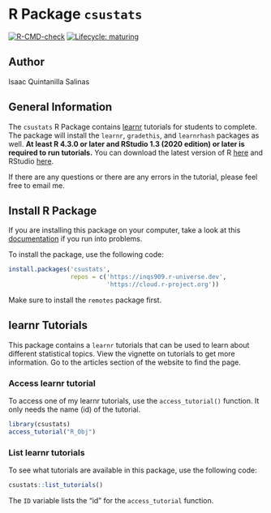 
<!-- README.md is generated from README.Rmd. Please edit that file -->

# R Package `csustats`

<!-- badges: start -->

[![R-CMD-check](https://github.com/inqs909/csustats/actions/workflows/R-CMD-check.yaml/badge.svg)](https://github.com/inqs909/csustats/actions/workflows/R-CMD-check.yaml)
[![Lifecycle:
maturing](https://img.shields.io/badge/lifecycle-maturing-blue.svg)](https://www.tidyverse.org/lifecycle/#maturing)

<!-- badges: end -->

## Author

Isaac Quintanilla Salinas

## General Information

The `csustats` R Package contains
[learnr](https://rstudio.github.io/learnr/) tutorials for students to
complete. The package will install the `learnr`, `gradethis`, and
`learnrhash` packages as well. **At least R 4.3.0 or later and RStudio
1.3 (2020 edition) or later is required to run tutorials.** You can
download the latest version of R [here](https://cloud.r-project.org/)
and RStudio [here](https://posit.co/download/rstudio-desktop/).

If there are any questions or there are any errors in the tutorial,
please feel free to email me.

## Install R Package

If you are installing this package on your computer, take a look at this
[documentation](https://www.inqs.info/csustats/articles/install.html) if
you run into problems.

To install the package, use the following code:

``` r
install.packages('csustats', 
                 repos = c('https://inqs909.r-universe.dev',
                           'https://cloud.r-project.org'))
```

Make sure to install the `remotes` package first.

## learnr Tutorials

This package contains a `learnr` tutorials that can be used to learn
about different statistical topics. View the vignette on tutorials to
get more information. Go to the articles section of the website to find
the page.

### Access learnr tutorial

To access one of my learnr tutorials, use the `access_tutorial()`
function. It only needs the name (id) of the tutorial.

``` r
library(csustats)
access_tutorial("R_Obj")
```

### List learnr tutorials

To see what tutorials are available in this package, use the following
code:

``` r
csustats::list_tutorials()
```

The `ID` variable lists the “id” for the `access_tutorial` function.

